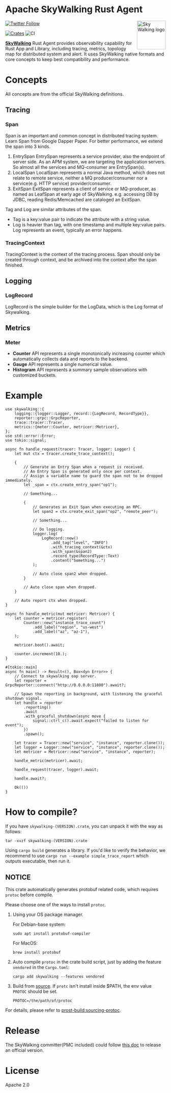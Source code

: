 Apache SkyWalking Rust Agent
==========

<img src="http://skywalking.apache.org/assets/logo.svg" alt="Sky Walking logo" height="90px" align="right" />

[![Twitter Follow](https://img.shields.io/twitter/follow/asfskywalking.svg?style=for-the-badge&label=Follow&logo=twitter)](https://twitter.com/AsfSkyWalking)

[![Crates](https://img.shields.io/badge/skywalking-crates.io-blue)](https://crates.io/crates/skywalking)
![CI](https://github.com/apache/skywalking-rust/workflows/CI/badge.svg?branch=master)

[**SkyWalking**](https://github.com/apache/skywalking) Rust Agent provides observability capability for Rust App and
Library, including tracing, metrics, topology map for distributed system and alert. It uses SkyWalking native formats
and core concepts to keep best compatibility and performance.

# Concepts

All concepts are from the official SkyWalking definitions.

## Tracing

### Span

Span is an important and common concept in distributed tracing system. Learn Span from Google Dapper Paper. For better
performance, we extend the span into 3 kinds.

1. EntrySpan EntrySpan represents a service provider, also the endpoint of server side. As an APM system, we are
   targeting the application servers. So almost all the services and MQ-consumer are EntrySpan(s).
2. LocalSpan LocalSpan represents a normal Java method, which does not relate to remote service, neither a MQ
   producer/consumer nor a service(e.g. HTTP service) provider/consumer.
3. ExitSpan ExitSpan represents a client of service or MQ-producer, as named as LeafSpan at early age of SkyWalking.
   e.g. accessing DB by JDBC, reading Redis/Memcached are cataloged an ExitSpan.

Tag and Log are similar attributes of the span.

- Tag is a key:value pair to indicate the attribute with a string value.
- Log is heavier than tag, with one timestamp and multiple key:value pairs. Log represents an event, typically an error
  happens.

### TracingContext

TracingContext is the context of the tracing process. Span should only be created through context, and be archived into
the context after the span finished.

## Logging

### LogRecord

LogRecord is the simple builder for the LogData, which is the Log format of Skywalking.

## Metrics

### Meter

- **Counter** API represents a single monotonically increasing counter which automatically collects data and reports to the backend.
- **Gauge** API represents a single numerical value.
- **Histogram** API represents a summary sample observations with customized buckets.

# Example

```rust, no_run
use skywalking::{
    logging::{logger::Logger, record::{LogRecord, RecordType}},
    reporter::grpc::GrpcReporter,
    trace::tracer::Tracer,
    metrics::{meter::Counter, metricer::Metricer},
};
use std::error::Error;
use tokio::signal;

async fn handle_request(tracer: Tracer, logger: Logger) {
    let mut ctx = tracer.create_trace_context();

    {
        // Generate an Entry Span when a request is received.
        // An Entry Span is generated only once per context.
        // Assign a variable name to guard the span not to be dropped immediately.
        let _span = ctx.create_entry_span("op1");

        // Something...

        {
            // Generates an Exit Span when executing an RPC.
            let span2 = ctx.create_exit_span("op2", "remote_peer");

            // Something...

            // Do logging.
            logger.log(
                LogRecord::new()
                    .add_tag("level", "INFO")
                    .with_tracing_context(&ctx)
                    .with_span(&span2)
                    .record_type(RecordType::Text)
                    .content("Something...")
            );

            // Auto close span2 when dropped.
        }

        // Auto close span when dropped.
    }

    // Auto report ctx when dropped.
}

async fn handle_metric(mut metricer: Metricer) {
    let counter = metricer.register(
        Counter::new("instance_trace_count")
            .add_label("region", "us-west")
            .add_label("az", "az-1"),
    );

    metricer.boot().await;

    counter.increment(10.);
}

#[tokio::main]
async fn main() -> Result<(), Box<dyn Error>> {
    // Connect to skywalking oap server.
    let reporter = GrpcReporter::connect("http://0.0.0.0:11800").await?;

    // Spawn the reporting in background, with listening the graceful shutdown signal.
    let handle = reporter
        .reporting()
        .await
        .with_graceful_shutdown(async move {
            signal::ctrl_c().await.expect("failed to listen for event");
        })
        .spawn();

    let tracer = Tracer::new("service", "instance", reporter.clone());
    let logger = Logger::new("service", "instance", reporter.clone());
    let metricer = Metricer::new("service", "instance", reporter);

    handle_metric(metricer).await;

    handle_request(tracer, logger).await;

    handle.await?;

    Ok(())
}
```

# How to compile?

If you have `skywalking-(VERSION).crate`, you can unpack it with the way as follows:

```shell
tar -xvzf skywalking-(VERSION).crate
```

Using `cargo build` generates a library. If you'd like to verify the behavior, we recommend to
use `cargo run --example simple_trace_report`
which outputs executable, then run it.

## NOTICE

This crate automatically generates protobuf related code, which requires `protoc` before compile.

Please choose one of the ways to install `protoc`.

1. Using your OS package manager.

   For Debian-base system:

   ```shell
   sudo apt install protobuf-compiler
   ```

   For MacOS:

   ```shell
   brew install protobuf
   ```

2. Auto compile `protoc` in the crate build script, just by adding the feature `vendored` in the `Cargo.toml`:

   ```shell
   cargo add skywalking --features vendored
   ```

3. Build from [source](https://github.com/protocolbuffers/protobuf). If `protc` isn't install inside $PATH, the env value `PROTOC` should be set.

   ```shell
   PROTOC=/the/path/of/protoc
   ```

For details, please refer to [prost-build:sourcing-protoc](https://docs.rs/prost-build/latest/prost_build/index.html#sourcing-protoc).

# Release

The SkyWalking committer(PMC included) could follow [this doc](https://github.com/apache/skywalking-rust/blob/master/Release-guide.md) to release an official version.

# License

Apache 2.0

